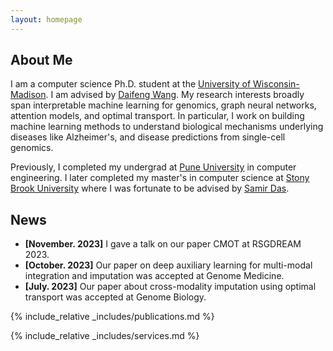 ```yaml
---
layout: homepage
---
```


## About Me

I am a computer science Ph.D. student at the [University of Wisconsin-Madison](https://www.cs.wisc.edu/). I am advised by [Daifeng Wang](https://daifengwanglab.org/). My research interests broadly span interpretable machine learning for genomics, graph neural networks, attention models, and optimal transport. In particular, I work on building machine learning methods to understand biological mechanisms underlying diseases like Alzheimer's, and disease predictions from single-cell genomics.

Previously, I completed my undergrad at [Pune University](http://www.unipune.ac.in/) in computer engineering. I later completed my master's in computer science at [Stony Brook University](https://www.stonybrook.edu/) where I was fortunate to be advised by [Samir Das](https://www3.cs.stonybrook.edu/~samir/).

## News

- **[November. 2023]** I gave a talk on our paper CMOT at RSGDREAM 2023.
- **[October. 2023]** Our paper on deep auxiliary learning for multi-modal integration and imputation was accepted at Genome Medicine.
- **[July. 2023]** Our paper about cross-modality imputation using optimal transport was accepted at Genome Biology.

{% include_relative _includes/publications.md %}

{% include_relative _includes/services.md %}
